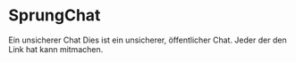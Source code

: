 # SprungChat
Ein unsicherer Chat
Dies ist ein unsicherer, öffentlicher Chat. Jeder der den Link hat kann mitmachen.

